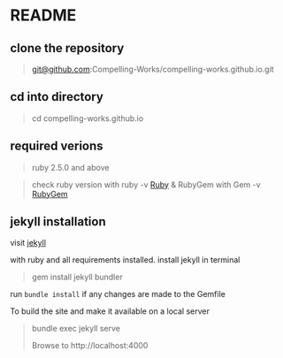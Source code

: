 # README

## clone the repository

> git@github.com:Compelling-Works/compelling-works.github.io.git

## cd into directory

> cd compelling-works.github.io

## required verions

> ruby 2.5.0 and above

> check ruby version with ruby -v [Ruby](https://www.ruby-lang.org/en/downloads/) & RubyGem with Gem -v [RubyGem](https://rubygems.org/pages/download)

## jekyll installation

visit [jekyll](https://jekyllrb.com/docs/step-by-step/01-setup/)

with ruby and all requirements installed. install jekyll in terminal

> gem install jekyll bundler

run `bundle install` if any changes are made to the Gemfile

To build the site and make it available on a local server

> bundle exec jekyll serve
>
> Browse to http://localhost:4000